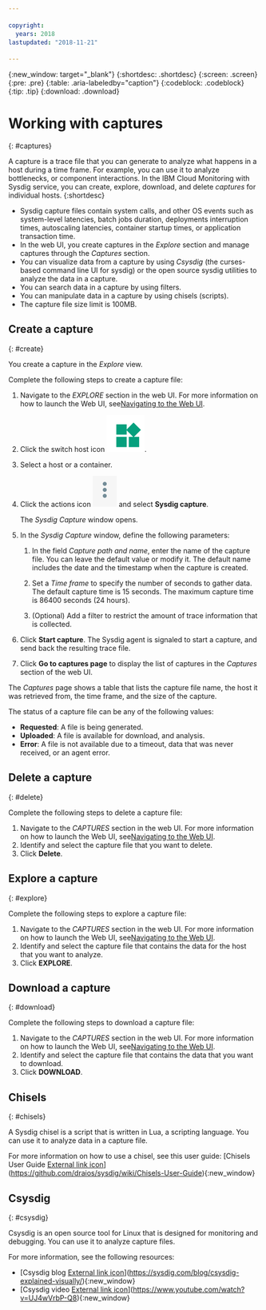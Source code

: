```yaml
---

copyright:
  years: 2018
lastupdated: "2018-11-21"

---
```


{:new_window: target="_blank"}
{:shortdesc: .shortdesc}
{:screen: .screen}
{:pre: .pre}
{:table: .aria-labeledby="caption"}
{:codeblock: .codeblock}
{:tip: .tip}
{:download: .download}

# Working with captures
{: #captures}

A capture is a trace file that you can generate to analyze what happens in a host during a time frame. For example, you can use it to analyze bottlenecks, or component interactions. In the IBM Cloud Monitoring with Sysdig service, you can create, explore, download, and delete *captures* for individual hosts. 
{:shortdesc}

* Sysdig capture files contain system calls, and other OS events such as system-level latencies, batch jobs duration, deployments interruption times, autoscaling latencies, container startup times, or application transaction time.  
* In the web UI, you create captures in the *Explore* section and manage captures through the *Captures* section.
* You can visualize data from a capture by using *Csysdig* (the curses-based command line UI for sysdig) or the open source sysdig utilities to analyze the data in a capture.
* You can search data in a capture by using filters.
* You can manipulate data in a capture by using chisels (scripts). 
* The capture file size limit is 100MB.



## Create a capture
{: #create}

You create a capture in the *Explore* view.

Complete the following steps to create a capture file:

1. Navigate to the *EXPLORE* section in the web UI. For more information on how to launch the Web UI, see[Navigating to the Web UI](/docs/services/Monitoring-with-Sysdig/launch.html#launch).

2. Click the switch host icon ![switch host icon](images/switch_hosts.png).

3. Select a host or a container.

4. Click the actions icon ![three dots icon](images/actions.png) and select **Sysdig capture**.

    The *Sysdig Capture* window opens.

5. In the *Sysdig Capture* window, define the following parameters:

    1. In the field *Capture path and name*, enter the name of the capture file. You can leave the default value or modify it. The default name includes the date and the timestamp when the capture is created. 

    2. Set a *Time frame* to specify the number of seconds to gather data. The default capture time is 15 seconds. The maximum capture time is 86400 seconds (24 hours). 

    3. (Optional) Add a filter to restrict the amount of trace information that is collected. 

6. Click **Start capture**. The Sysdig agent is signaled to start a capture, and send back the resulting trace file. 

7. Click **Go to captures page** to display the list of captures in the *Captures* section of the web UI. 

The *Captures* page shows a table that lists the capture file name, the host it was retrieved from, the time frame, and the size of the capture. 

The status of a capture file can be any of the following values:
* **Requested**: A file is being generated.
* **Uploaded**:  A file is available for download, and analysis.
* **Error**: A file is not available due to a timeout, data that was never received, or an agent error.



## Delete a capture
{: #delete}

Complete the following steps to delete a capture file:

1. Navigate to the *CAPTURES* section in the web UI. For more information on how to launch the Web UI, see[Navigating to the Web UI](/docs/services/Monitoring-with-Sysdig/launch.html#launch).
2. Identify and select the capture file that you want to delete.
3. Click **Delete**.



## Explore a capture
{: #explore}

Complete the following steps to explore a capture file:

1. Navigate to the *CAPTURES* section in the web UI. For more information on how to launch the Web UI, see[Navigating to the Web UI](/docs/services/Monitoring-with-Sysdig/launch.html#launch).
2. Identify and select the capture file that contains the data for the host that you want to analyze.
3. Click **EXPLORE**.



## Download a capture
{: #download}

Complete the following steps to download a capture file:

1. Navigate to the *CAPTURES* section in the web UI. For more information on how to launch the Web UI, see[Navigating to the Web UI](/docs/services/Monitoring-with-Sysdig/launch.html#launch).
2. Identify and select the capture file that contains the data that you want to download.
3. Click **DOWNLOAD**.


## Chisels
{: #chisels}

A Sysdig chisel is a script that is written in Lua, a scripting language. You can use it to analyze data in a capture file. 

For more information on how to use a chisel, see this user guide: [Chisels User Guide [External link icon](../../icons/launch-glyph.svg "External link icon")](https://github.com/draios/sysdig/wiki/Chisels-User-Guide){:new_window}



## Csysdig
{: #csysdig}

Csysdig is an open source tool for Linux that is designed for monitoring and debugging. You can use it to analyze capture files. 

For more information, see the following resources:
* [Csysdig blog [External link icon](../../icons/launch-glyph.svg "External link icon")](https://sysdig.com/blog/csysdig-explained-visually/){:new_window}
* [Csysdig video [External link icon](../../icons/launch-glyph.svg "External link icon")](https://www.youtube.com/watch?v=UJ4wVrbP-Q8){:new_window}



